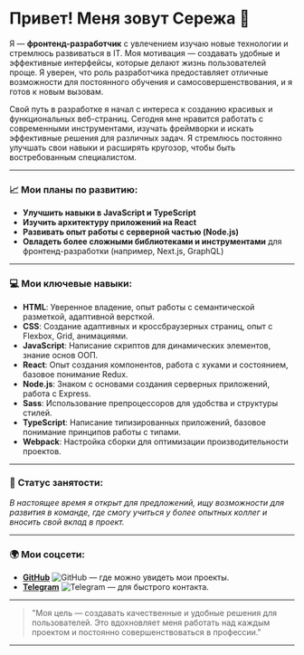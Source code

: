 # Привет! Меня зовут **Сережа** 👋

Я — **фронтенд-разработчик** с увлечением изучаю новые технологии и стремлюсь развиваться в IT. Моя мотивация — создавать удобные и эффективные интерфейсы, которые делают жизнь пользователей проще. Я уверен, что роль разработчика предоставляет отличные возможности для постоянного обучения и самосовершенствования, и я готов к новым вызовам.

Свой путь в разработке я начал с интереса к созданию красивых и функциональных веб-страниц. Сегодня мне нравится работать с современными инструментами, изучать фреймворки и искать эффективные решения для различных задач. Я стремлюсь постоянно улучшать свои навыки и расширять кругозор, чтобы быть востребованным специалистом.

---

### 📈 **Мои планы по развитию:**
- **Улучшить навыки в JavaScript и TypeScript**
- **Изучить архитектуру приложений на React**
- **Развивать опыт работы с серверной частью (Node.js)**
- **Овладеть более сложными библиотеками и инструментами** для фронтенд-разработки (например, Next.js, GraphQL)

---

### 💻 **Мои ключевые навыки:**
- **HTML**: Уверенное владение, опыт работы с семантической разметкой, адаптивной версткой.
- **CSS**: Создание адаптивных и кроссбраузерных страниц, опыт с Flexbox, Grid, анимациями.
- **JavaScript**: Написание скриптов для динамических элементов, знание основ ООП.
- **React**: Опыт создания компонентов, работа с хуками и состоянием, базовое понимание Redux.
- **Node.js**: Знаком с основами создания серверных приложений, работа с Express.
- **Sass**: Использование препроцессоров для удобства и структуры стилей.
- **TypeScript**: Написание типизированных приложений, базовое понимание принципов работы с типами.
- **Webpack**: Настройка сборки для оптимизации производительности проектов.

---

### 📅 **Статус занятости**:
*В настоящее время я открыт для предложений, ищу возможности для развития в команде, где смогу учиться у более опытных коллег и вносить свой вклад в проект.*

---

### 🌍 **Мои соцсети**:
- [**GitHub**](https://github.com/Leonablu) ![GitHub](https://img.shields.io/badge/GitHub-000000?style=flat&logo=github&logoColor=white) — где можно увидеть мои проекты.
- [**Telegram**](https://t.me/LeonaBluDev) ![Telegram](https://img.shields.io/badge/Telegram-0088cc?style=flat&logo=telegram&logoColor=white) — для быстрого контакта.

---

> "Моя цель — создавать качественные и удобные решения для пользователей. Это вдохновляет меня работать над каждым проектом и постоянно совершенствоваться в профессии."

---
